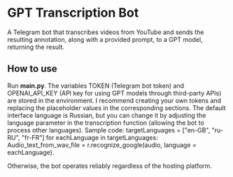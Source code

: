 # GPT Transcription Bot
A Telegram bot that transcribes videos from YouTube and sends the resulting annotation, along with a provided prompt, to a GPT model, returning the result.

## How to use
Run **main.py**. The variables TOKEN (Telegram bot token) and OPENAI_API_KEY (API key for using GPT models through third-party APIs) are stored in the environment. I recommend creating your own tokens and replacing the placeholder values in the corresponding sections. 
The default interface language is Russian, but you can change it by adjusting the language parameter in the transcription function (allowing the bot to process other languages).
Sample code:
targetLanguages = ["en-GB", "ru-RU", "fr-FR"]
for eachLanguage in targetLanguages:
    Audio_text_from_wav_file = r.recognize_google(audio, language = eachLanguage).

Otherwise, the bot operates reliably regardless of the hosting platform.
